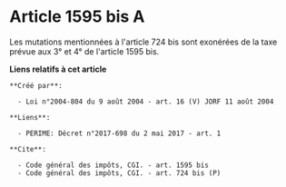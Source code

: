 # Article 1595 bis A

Les mutations mentionnées à l'article 724 bis sont exonérées de la taxe prévue aux 3° et 4° de l'article 1595 bis.

**Liens relatifs à cet article**

	**Créé par**:

	  - Loi n°2004-804 du 9 août 2004 - art. 16 (V) JORF 11 août 2004

	**Liens**:

	  - PERIME: Décret n°2017-698 du 2 mai 2017 - art. 1

	**Cite**:

	  - Code général des impôts, CGI. - art. 1595 bis
	  - Code général des impôts, CGI. - art. 724 bis (P)
